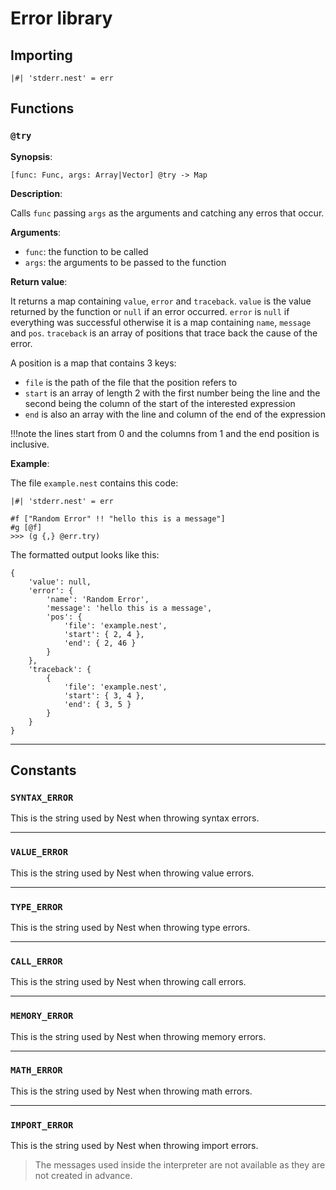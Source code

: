 # Error library

## Importing

```nest
|#| 'stderr.nest' = err
```

## Functions

### `@try`

**Synopsis**:

`[func: Func, args: Array|Vector] @try -> Map`

**Description**:

Calls `func` passing `args` as the arguments and catching any erros that occur.

**Arguments**:

- `func`: the function to be called
- `args`: the arguments to be passed to the function

**Return value**:

It returns a map containing `value`, `error` and `traceback`.
`value` is the value returned by the function or `null` if an error occurred.
`error` is `null` if everything was successful otherwise it is a map containing
`name`, `message` and `pos`.
`traceback` is an array of positions that trace back the cause of the error.

A position is a map that contains 3 keys:

- `file` is the path of the file that the position refers to
- `start` is an array of length 2 with the first number being the line and the
  second being the column of the start of the interested expression
- `end` is also an array with the line and column of the end of the expression

!!!note
  the lines start from 0 and the columns from 1 and the end position is inclusive.

**Example**:

The file `example.nest` contains this code:
```nest
|#| 'stderr.nest' = err

#f ["Random Error" !! "hello this is a message"]
#g [@f]
>>> (g {,} @err.try)
```

The formatted output looks like this:

```nest
{
    'value': null,
    'error': {
        'name': 'Random Error',
        'message': 'hello this is a message',
        'pos': {
            'file': 'example.nest',
            'start': { 2, 4 },
            'end': { 2, 46 }
        }
    },
    'traceback': {
        {
            'file': 'example.nest',
            'start': { 3, 4 },
            'end': { 3, 5 }
        }
    }
}
```

---

## Constants

### `SYNTAX_ERROR`

This is the string used by Nest when throwing syntax errors.

---

### `VALUE_ERROR`

This is the string used by Nest when throwing value errors.

---

### `TYPE_ERROR`

This is the string used by Nest when throwing type errors.

---

### `CALL_ERROR`

This is the string used by Nest when throwing call errors.

---

### `MEMORY_ERROR`

This is the string used by Nest when throwing memory errors.

---

### `MATH_ERROR`

This is the string used by Nest when throwing math errors.

---

### `IMPORT_ERROR`

This is the string used by Nest when throwing import errors.

> The messages used inside the interpreter are not available as they are not
> created in advance.
